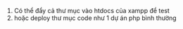 1. Có thể đẩy cả thư mục vào htdocs của xampp để test
2. hoặc deploy thư mục code như 1 dự án php bình thường